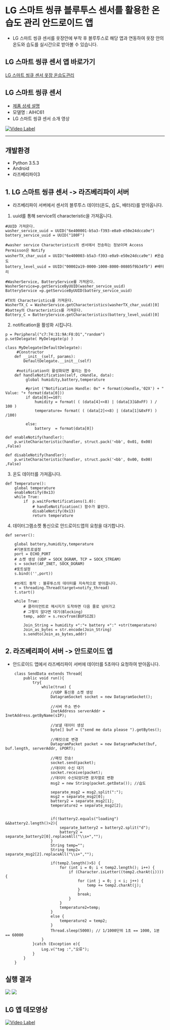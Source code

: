 # LG 스마트 씽큐 블루투스 센서를 활용한 온습도 관리 안드로이드 앱
* LG 스마트 씽큐 센서를 옷장안에 부착 후 블루투스로 해당 앱과 연동하여 옷장 안의 온도와 습도를 실시간으로 받아볼 수 있습니다. 

## LG 스마트 씽큐 센서 앱 바로가기
[LG 스마트 씽큐 센서 옷장 온습도관리](https://play.google.com/store/apps/details?id=com.inseop.lg_app)

## LG 스마트 씽큐 센서
* [제품 상세 설명](https://www.lge.co.kr/lgekor/product/accessory/smart-life/productDetail.do?catId=8220&prdId=EPRD.301654)
* 모델명 : AIHC61
* LG 스마트 씽큐 센서 소개 영상

[![Video Label](http://img.youtube.com/vi/XsV0OR0_UCw/0.jpg)](https://youtu.be/XsV0OR0_UCwt=0s)

*** 

## 개발환경
* Python 3.5.3
* Android
* 라즈베리파이3

## 1. LG 스마트 씽큐 센서 -> 라즈베리파이 서버
* 라즈베리파이 서버에서 센서의 블루투스 데이터(온도, 습도, 배터리)를 받아옵니다.

1. uuid를 통해 service의 characteristic을 가져옵니다.
```
#UUID 가져온다.
washer_service_uuid = UUID("6e400001-b5a3-f393-e0a9-e50e24dcca9e")
battery_service_uuid = UUID("180F")

#washer service Characteristics의 센서에서 전송하는 정보이며 Access Permisson은 Notify 
washerTX_char_uuid = UUID("6e400003-b5a3-f393-e0a9-e50e24dcca9e") #온습도
battery_level_uuid = UUID("00002a19-0000-1000-8000-00805f9b34fb") #배터리

#WasherService, BatteryService를 가져온다.
WasherService=p.getServiceByUUID(washer_service_uuid)
BatteryService =p.getServiceByUUID(battery_service_uuid)

#TX의 Characteristics를 가져온다.
WasherTX_C = WasherService.getCharacteristics(washerTX_char_uuid)[0]
#battey의 Characteristics를 가져온다.
Battery_C = BatteryService.getCharacteristics(battery_level_uuid)[0]
```
2. notification을 활성화 시킵니다.
```
p = Peripheral("c7:74:31:9A:F8:D1","random")
p.setDelegate( MyDelegate(p) )

class MyDelegate(DefaultDelegate):
     #Constructor
    def __init__(self, params):
        DefaultDelegate.__init__(self)
      
     #notification이 활성화되면 불리는 함수
    def handleNotification(self, cHandle, data):
         global humidity,battery,temperature
        
         #print ("Notification Handle: 0x" + format(cHandle,'02X') + " Value: "+ format(data[0]))
         if data[0]==107:
             humidity = format( ( (data[4]<<8) | (data[3]&0xFF) ) / 100 )
             temperature= format( ( (data[2]<<8) | (data[1]&0xFF) ) /100)
             
         else:
             battery  = format(data[0])

def enableNotify(handler):
    p.writeCharacteristic(handler, struct.pack('<bb', 0x01, 0x00) ,False)
    
def disableNotify(handler):
    p.writeCharacteristic(handler, struct.pack('<bb', 0x00, 0x00) ,False)    
```
3. 온도 데이터를 가져옵니다.
```
def Temperature():
    global temperature
    enableNotify(0x13)
    while True:
        if  p.waitForNotifications(1.0):
            # handleNotification() 함수가 불린다.
            disableNotify(0x13)
            return temperature
```
4. 데이터그램소켓 통신으로 안드로이드앱의 요청을 대기합니다.
```
def server():
    
    global battery,humidity,temperature
    #기본포트로설정
    port = ECHO_PORT
    # 소켓 생성 (UDP = SOCK_DGRAM, TCP = SOCK_STREAM)
    s = socket(AF_INET, SOCK_DGRAM)
    #포트설정
    s.bind(('',port))
    
    #쓰레드 동작 : 블루투스의 데이터를 지속적으로 받아옵니다.
    t = threading.Thread(target=notify_thread)
    t.start()

    while True:
        # 클라이언트로 메시지가 도착하면 다음 줄로 넘어가고
        # 그렇지 않다면 대기(Blocking)
        temp, addr = s.recvfrom(BUFSIZE)
        
        Join_String = humidity +":"+ battery +":" +str(temperature)
        Join_as_bytes = str.encode(Join_String)
        s.sendto(Join_as_bytes,addr)
```
## 2. 라즈베리파이 서버 -> 안드로이드 앱
* 안드로이드 앱에서 라즈베리파이 서버에 데이터를 5초마다 요청하여 받아옵니다.
```
    class SendData extends Thread{
        public void run(){
            try{
                while(true) {
                    //UDP 통신용 소켓 생성
                    DatagramSocket socket = new DatagramSocket();

                    //서버 주소 변수
                    InetAddress serverAddr = InetAddress.getByName(sIP);

                    //보낼 데이터 생성
                    byte[] buf = ("send me data please ").getBytes();

                    //패킷으로 변경
                    DatagramPacket packet = new DatagramPacket(buf, buf.length, serverAddr, sPORT);

                    //패킷 전송!
                    socket.send(packet);
                    //데이터 수신 대기
                    socket.receive(packet);
                    //데이터 수신되었다면 문자열로 변환
                    msg2 = new String(packet.getData()); //습도

                    separate_msg2 = msg2.split(":");
                    msg2 = separate_msg2[0];
                    battery2 = separate_msg2[1];
                    temperature2 = separate_msg2[2];


                    if(!battery2.equals("loading") &&battery2.length()>2){
                        separate_battery2 = battery2.split("d");
                        battery2 = separate_battery2[0].replaceAll("\\s+","");
                    }
                    String temp="";
                    String temp2= separate_msg2[2].replaceAll("\\s+","");

                    if(temp2.length()>5) {
                        for (int i = 0; i < temp2.length(); i++) {
                            if (Character.isLetter((temp2.charAt(i)))) {
                                for (int j = 0; j < i; j++) {
                                    temp += temp2.charAt(j);
                                }
                                break;
                            }
                        }
                        temperature2=temp;
                    }
                    else {
                        temperature2 = temp2;
                    }
                    Thread.sleep(5000); // 1/1000단위 1초 == 1000, 1분 == 60000
                }
            }catch (Exception e){
                Log.v("tag :","오류");
            }
        }
    }

```

## 실행 결과
![](./img/app_home.png)
![](./img/wiget.png)

## LG 앱 데모영상

[![Video Label](http://img.youtube.com/vi/d4JpNJlxt-g/0.jpg)](https://youtu.be/d4JpNJlxt-g=0s)
